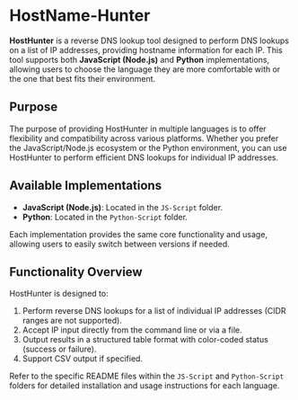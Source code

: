 # HostName-Hunter

**HostHunter** is a reverse DNS lookup tool designed to perform DNS lookups on a list of IP addresses, providing hostname information for each IP. This tool supports both **JavaScript (Node.js)** and **Python** implementations, allowing users to choose the language they are more comfortable with or the one that best fits their environment.

## Purpose

The purpose of providing HostHunter in multiple languages is to offer flexibility and compatibility across various platforms. Whether you prefer the JavaScript/Node.js ecosystem or the Python environment, you can use HostHunter to perform efficient DNS lookups for individual IP addresses.

## Available Implementations

- **JavaScript (Node.js)**: Located in the `JS-Script` folder.
- **Python**: Located in the `Python-Script` folder.

Each implementation provides the same core functionality and usage, allowing users to easily switch between versions if needed.

## Functionality Overview

HostHunter is designed to:
1. Perform reverse DNS lookups for a list of individual IP addresses (CIDR ranges are not supported).
2. Accept IP input directly from the command line or via a file.
3. Output results in a structured table format with color-coded status (success or failure).
4. Support CSV output if specified.

Refer to the specific README files within the `JS-Script` and `Python-Script` folders for detailed installation and usage instructions for each language.
